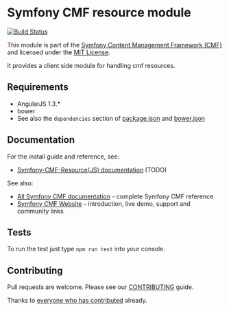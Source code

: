 # Symfony CMF resource module

[![Build Status](https://travis-ci.org/ElectricMaxxx/symfony-cmf-resource.svg)](https://travis-ci.org/ElectricMaxxx/symfony-cmf-resource)

This module is part of the [Symfony Content Management Framework (CMF)](http://cmf.symfony.com/)
and licensed under the [MIT License](LICENSE).

It provides a client side module for handling cmf resources.

## Requirements

* AngularJS 1.3.*
* bower
* See also the `dependencies` section of [package.json](package.json) and [bower.json](bower.json)

## Documentation

For the install guide and reference, see:

* [Symfony-CMF-Resource(JS) documentation](http://symfony.com/doc/master/cmf/modules/symfony-cmf-resource) (TODO)

See also:

* [All Symfony CMF documentation](http://symfony.com/doc/master/cmf/index.html) - complete Symfony CMF reference
* [Symfony CMF Website](http://cmf.symfony.com/) - introduction, live demo, support and community links


## Tests

To run the test just type `npm run test` into your console.

## Contributing

Pull requests are welcome. Please see our
[CONTRIBUTING](https://github.com/symfony-cmf/symfony-cmf/blob/master/CONTRIBUTING.md)
guide.

Thanks to
[everyone who has contributed](https://github.com/ElectricMaxxx/symfony-cmf-resource/contributors) already.
